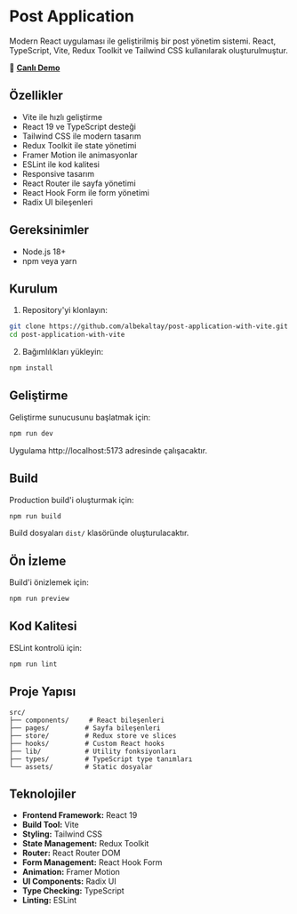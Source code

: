 # Post Application

Modern React uygulaması ile geliştirilmiş bir post yönetim sistemi. React, TypeScript, Vite, Redux Toolkit ve Tailwind CSS kullanılarak oluşturulmuştur.

🚀 **[Canlı Demo](https://post-application-with-vite.vercel.app/)**

## Özellikler

-  Vite ile hızlı geliştirme
-  React 19 ve TypeScript desteği
-  Tailwind CSS ile modern tasarım
-  Redux Toolkit ile state yönetimi
-  Framer Motion ile animasyonlar
-  ESLint ile kod kalitesi
-  Responsive tasarım
-  React Router ile sayfa yönetimi
-  React Hook Form ile form yönetimi
-  Radix UI bileşenleri

## Gereksinimler

- Node.js 18+ 
- npm veya yarn

## Kurulum

1. Repository'yi klonlayın:
```bash
git clone https://github.com/albekaltay/post-application-with-vite.git
cd post-application-with-vite
```

2. Bağımlılıkları yükleyin:
```bash
npm install
```

## Geliştirme

Geliştirme sunucusunu başlatmak için:

```bash
npm run dev
```

Uygulama http://localhost:5173 adresinde çalışacaktır.

## Build

Production build'i oluşturmak için:

```bash
npm run build
```

Build dosyaları `dist/` klasöründe oluşturulacaktır.

## Ön İzleme

Build'i önizlemek için:

```bash
npm run preview
```

## Kod Kalitesi

ESLint kontrolü için:

```bash
npm run lint
```

## Proje Yapısı

```
src/
├── components/     # React bileşenleri
├── pages/         # Sayfa bileşenleri
├── store/         # Redux store ve slices
├── hooks/         # Custom React hooks
├── lib/           # Utility fonksiyonları
├── types/         # TypeScript type tanımları
└── assets/        # Static dosyalar
```

## Teknolojiler

- **Frontend Framework:** React 19
- **Build Tool:** Vite
- **Styling:** Tailwind CSS
- **State Management:** Redux Toolkit
- **Router:** React Router DOM
- **Form Management:** React Hook Form
- **Animation:** Framer Motion
- **UI Components:** Radix UI
- **Type Checking:** TypeScript
- **Linting:** ESLint
